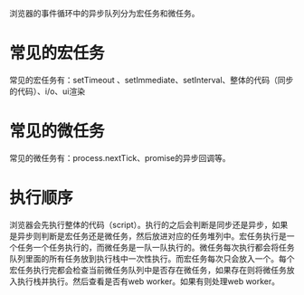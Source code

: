 浏览器的事件循环中的异步队列分为宏任务和微任务。
# 常见的宏任务
常见的宏任务有：setTimeout 、setImmediate、setInterval、整体的代码（同步的代码）、i/o、ui渲染
# 常见的微任务
常见的微任务有：process.nextTick、promise的异步回调等。
# 执行顺序

浏览器会先执行整体的代码（script）。执行的之后会判断是同步还是异步，如果是异步则判断是宏任务还是微任务，然后放进对应的任务堆列中。宏任务执行是一个任务一个任务执行的，而微任务是一队一队执行的。微任务每次执行都会将任务队列里面的所有任务放到执行栈中一次性执行。而宏任务每次只会放入一个。每个宏任务执行完都会检查当前微任务队列中是否存在微任务，如果存在则将微任务放入执行栈并执行。然后查看是否有web worker。如果有则处理web worker。

